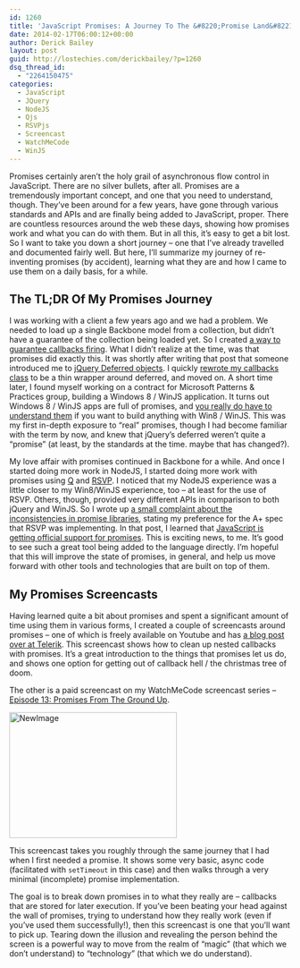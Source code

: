 ```yaml
---
id: 1260
title: 'JavaScript Promises: A Journey To The &#8220;Promise Land&#8221;'
date: 2014-02-17T06:00:12+00:00
author: Derick Bailey
layout: post
guid: http://lostechies.com/derickbailey/?p=1260
dsq_thread_id:
  - "2264150475"
categories:
  - JavaScript
  - JQuery
  - NodeJS
  - Qjs
  - RSVPjs
  - Screencast
  - WatchMeCode
  - WinJS
---
```

Promises certainly aren&#8217;t the holy grail of asynchronous flow control in JavaScript. There are no silver bullets, after all. Promises are a tremendously important concept, and one that you need to understand, though. They&#8217;ve been around for a few years, have gone through various standards and APIs and are finally being added to JavaScript, proper. There are countless resources around the web these days, showing how promises work and what you can do with them. But in all this, it&#8217;s easy to get a bit lost. So I want to take you down a short journey &#8211; one that I&#8217;ve already travelled and documented fairly well. But here, I&#8217;ll summarize my journey of re-inventing promises (by accident), learning what they are and how I came to use them on a daily basis, for a while.

## The TL;DR Of My Promises Journey

I was working with a client a few years ago and we had a problem. We needed to load up a single Backbone model from a collection, but didn&#8217;t have a guarantee of the collection being loaded yet. So I created [a way to guarantee callbacks firing](http://lostechies.com/derickbailey/2012/02/03/get-a-model-from-a-backbone-collection-without-knowing-if-the-collection-is-loaded/). What I didn&#8217;t realize at the time, was that promises did exactly this. It was shortly after writing that post that someone introduced me to [jQuery Deferred objects](http://api.jquery.com/category/deferred-object/). I quickly [rewrote my callbacks class](http://lostechies.com/derickbailey/2012/02/07/rewriting-my-guaranteed-callbacks-code-with-jquery-deferred/) to be a thin wrapper around deferred, and moved on. A short time later, I found myself working on a contract for Microsoft Patterns & Practices group, building a Windows 8 / WinJS application. It turns out Windows 8 / WinJS apps are full of promises, and [you really do have to understand them](http://lostechies.com/derickbailey/2012/07/19/want-to-build-win8winjs-apps-you-need-to-understand-promises/) if you want to build anything with Win8 / WinJS. This was my first in-depth exposure to &#8220;real&#8221; promises, though I had become familiar with the term by now, and knew that jQuery&#8217;s deferred weren&#8217;t quite a &#8220;promise&#8221; (at least, by the standards at the time. maybe that has changed?).

My love affair with promises continued in Backbone for a while. And once I started doing more work in NodeJS, I started doing more work with promises using [Q](https://github.com/kriskowal/q) and [RSVP](https://github.com/tildeio/rsvp.js). I noticed that my NodeJS experience was a little closer to my Win8/WinJS experience, too &#8211; at least for the use of RSVP. Others, though, provided very different APIs in comparison to both jQuery and WinJS. So I wrote up [a small complaint about the inconsistencies in promise libraries](http://lostechies.com/derickbailey/2013/09/20/consistency-problems-with-apis-in-javascript-promise-libraries/), stating my preference for the A+ spec that RSVP was implementing. In that post, I learned that [JavaScript is getting official support for promises](https://developer.mozilla.org/en-US/docs/Web/JavaScript/Reference/Global_Objects/Promise). This is exciting news, to me. It&#8217;s good to see such a great tool being added to the language directly. I&#8217;m hopeful that this will improve the state of promises, in general, and help us move forward with other tools and technologies that are built on top of them.

## My Promises Screencasts

Having learned quite a bit about promises and spent a significant amount of time using them in various forms, I created a couple of screencasts around promises &#8211; one of which is freely available on Youtube and has [a blog post over at Telerik](http://blogs.telerik.com/appbuilder/posts/13-10-07/cleaning-up-nested-callbacks-with-promises). This screencast shows how to clean up nested callbacks with promises. It&#8217;s a great introduction to the things that promises let us do, and shows one option for getting out of callback hell / the christmas tree of doom.



The other is a paid screencast on my WatchMeCode screencast series &#8211; [Episode 13: Promises From The Ground Up](http://www.watchmecode.net/promises-ground-up).

[<img src="http://lostechies.com/derickbailey/files/2014/02/NewImage.png" alt="NewImage" width="300" height="225" border="0" />](http://www.watchmecode.net/promises-ground-up)

This screencast takes you roughly through the same journey that I had when I first needed a promise. It shows some very basic, async code (facilitated with `setTimeout` in this case) and then walks through a very minimal (incomplete) promise implementation.

The goal is to break down promises in to what they really are &#8211; callbacks that are stored for later execution. If you&#8217;ve been beating your head against the wall of promises, trying to understand how they really work (even if you&#8217;ve used them successfully!), then this screencast is one that you&#8217;ll want to pick up. Tearing down the illusion and revealing the person behind the screen is a powerful way to move from the realm of &#8220;magic&#8221; (that which we don&#8217;t understand) to &#8220;technology&#8221; (that which we do understand). 